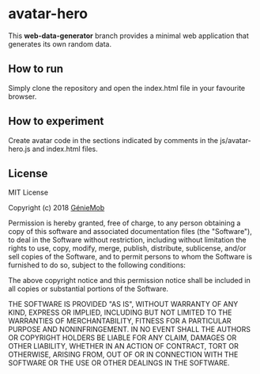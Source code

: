 avatar-hero
===========

This __web-data-generator__ branch provides a minimal web application that generates its own random data.


How to run
----------

Simply clone the repository and open the index.html file in your favourite browser.


How to experiment
-----------------

Create avatar code in the sections indicated by comments in the js/avatar-hero.js and index.html files.


License
-------

MIT License

Copyright (c) 2018 [GénieMob](http://www.geniemob.ca/)

Permission is hereby granted, free of charge, to any person obtaining a copy of this software and associated documentation files (the "Software"), to deal in the Software without restriction, including without limitation the rights to use, copy, modify, merge, publish, distribute, sublicense, and/or sell copies of the Software, and to permit persons to whom the Software is furnished to do so, subject to the following conditions:

The above copyright notice and this permission notice shall be included in all copies or substantial portions of the Software.

THE SOFTWARE IS PROVIDED "AS IS", WITHOUT WARRANTY OF ANY KIND, EXPRESS OR 
IMPLIED, INCLUDING BUT NOT LIMITED TO THE WARRANTIES OF MERCHANTABILITY, 
FITNESS FOR A PARTICULAR PURPOSE AND NONINFRINGEMENT. IN NO EVENT SHALL THE 
AUTHORS OR COPYRIGHT HOLDERS BE LIABLE FOR ANY CLAIM, DAMAGES OR OTHER 
LIABILITY, WHETHER IN AN ACTION OF CONTRACT, TORT OR OTHERWISE, ARISING FROM, 
OUT OF OR IN CONNECTION WITH THE SOFTWARE OR THE USE OR OTHER DEALINGS IN 
THE SOFTWARE.
